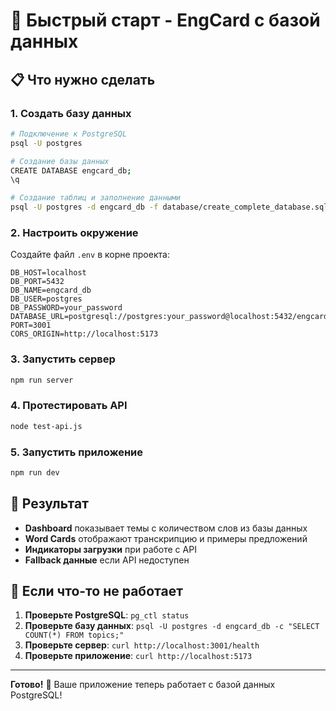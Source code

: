 # 🚀 Быстрый старт - EngCard с базой данных

## 📋 Что нужно сделать

### 1. Создать базу данных
```bash
# Подключение к PostgreSQL
psql -U postgres

# Создание базы данных
CREATE DATABASE engcard_db;
\q

# Создание таблиц и заполнение данными
psql -U postgres -d engcard_db -f database/create_complete_database.sql
```

### 2. Настроить окружение
Создайте файл `.env` в корне проекта:
```env
DB_HOST=localhost
DB_PORT=5432
DB_NAME=engcard_db
DB_USER=postgres
DB_PASSWORD=your_password
DATABASE_URL=postgresql://postgres:your_password@localhost:5432/engcard_db
PORT=3001
CORS_ORIGIN=http://localhost:5173
```

### 3. Запустить сервер
```bash
npm run server
```

### 4. Протестировать API
```bash
node test-api.js
```

### 5. Запустить приложение
```bash
npm run dev
```

## 🎯 Результат

- **Dashboard** показывает темы с количеством слов из базы данных
- **Word Cards** отображают транскрипцию и примеры предложений
- **Индикаторы загрузки** при работе с API
- **Fallback данные** если API недоступен

## 🔧 Если что-то не работает

1. **Проверьте PostgreSQL**: `pg_ctl status`
2. **Проверьте базу данных**: `psql -U postgres -d engcard_db -c "SELECT COUNT(*) FROM topics;"`
3. **Проверьте сервер**: `curl http://localhost:3001/health`
4. **Проверьте приложение**: `curl http://localhost:5173`

---

**Готово!** 🎉 Ваше приложение теперь работает с базой данных PostgreSQL!
